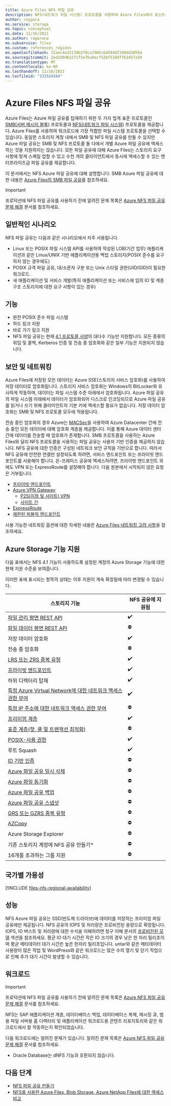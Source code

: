 ```yaml
---
title: Azure Files NFS 파일 공유
description: NFS(네트워크 파일 시스템) 프로토콜을 사용하여 Azure Files에서 호스트되는 파일 공유에 대해 알아봅니다.
author: roygara
ms.service: storage
ms.topic: conceptual
ms.date: 11/16/2021
ms.author: rogarana
ms.subservice: files
ms.custom: references_regions
ms.openlocfilehash: 31aec4e32178b2f0ca7905c6d584df298dd2059a
ms.sourcegitcommit: 2ed2d9d6227cf5e7ba9ecf52bf518dff63457a59
ms.translationtype: MT
ms.contentlocale: ko-KR
ms.lasthandoff: 11/16/2021
ms.locfileid: "132524344"
---
```

# <a name="nfs-file-shares-in-azure-files"></a>Azure Files NFS 파일 공유
Azure Files는 Azure 파일 공유를 탑재하기 위한 두 가지 업계 표준 프로토콜인 [SMB(서버 메시지 블록)](/windows/win32/fileio/microsoft-smb-protocol-and-cifs-protocol-overview) 프로토콜과 [NFS(네트워크 파일 시스템)](https://en.wikipedia.org/wiki/Network_File_System) 프로토콜을 제공합니다. Azure Files를 사용하여 워크로드에 가장 적합한 파일 시스템 프로토콜을 선택할 수 있습니다. 동일한 스토리지 계정 내에서 SMB 및 NFS 파일 공유를 만들 수 있지만 Azure 파일 공유는 SMB 및 NFS 프로토콜 둘 다에서 개별 Azure 파일 공유에 액세스하는 것을 지원하지는 않습니다. 모든 파일 공유에 대해 Azure Files는 스토리지 요구 사항에 맞게 스케일 업할 수 있고 수천 개의 클라이언트에서 동시에 액세스할 수 있는 엔터프라이즈급 파일 공유를 제공합니다.

이 문서에서는 NFS Azure 파일 공유에 대해 설명합니다. SMB Azure 파일 공유에 대한 내용은 [Azure Files의 SMB 파일 공유](files-smb-protocol.md)를 참조하세요.

> [!IMPORTANT]
>  프로덕션에 NFS 파일 공유를 사용하기 전에 알려진 문제 목록은 [Azure NFS 파일 공유 문제 해결](storage-troubleshooting-files-nfs.md) 문서를 참조하세요.

## <a name="common-scenarios"></a>일반적인 시나리오
NFS 파일 공유는 다음과 같은 시나리오에서 자주 사용됩니다.

- Linux 또는 POSIX 파일 시스템 API를 사용하여 작성된 LOB(기간 업무) 애플리케이션과 같은 Linux/UNIX 기반 애플리케이션용 백업 스토리지(POSIX 준수를 요구하지 않는 경우에도)
- POSIX 규격 파일 공유, 대/소문자 구분 또는 Unix 스타일 권한(UID/GID)이 필요한 워크로드.
- 새 애플리케이션 및 서비스 개발(특히 애플리케이션 또는 서비스에 임의 IO 및 계층 구조 스토리지에 대한 요구 사항이 있는 경우) 

## <a name="features"></a>기능
- 완전 POSIX 준수 파일 시스템
- 하드 링크 지원
- 바로 가기 링크 지원
- NFS 파일 공유는 현재 [4.1 프로토콜 사양](https://tools.ietf.org/html/rfc5661)의 대다수 기능만 지원합니다. 모든 종류의 위임 및 콜백, Kerberos 인증 및 전송 중 암호화와 같은 일부 기능은 지원되지 않습니다.


## <a name="security-and-networking"></a>보안 및 네트워킹
Azure Files에 저장된 모든 데이터는 Azure SSE(스토리지 서비스 암호화)를 사용하여 저장 데이터로 암호화됩니다. 스토리지 서비스 암호화는 Windows의 BitLocker와 유사하게 작동하며, 데이터는 파일 시스템 수준 아래에서 암호화됩니다. Azure 파일 공유의 파일 시스템 아래에서 데이터가 암호화되어 디스크로 인코딩되므로 Azure 파일 공유를 읽거나 쓰기 위해 클라이언트의 기본 키에 액세스할 필요가 없습니다. 저장 데이터 암호화는 SMB 및 NFS 프로토콜 모두에 적용됩니다.

전송 중인 암호화의 경우 Azure는 [MACSec](https://en.wikipedia.org/wiki/IEEE_802.1AE)을 사용하여 Azure Datacenter 간에 전송 중인 모든 데이터에 대해 암호화 계층을 제공합니다. 이를 통해 Azure 데이터 센터 간에 데이터를 전송할 때 암호화가 존재합니다. SMB 프로토콜을 사용하는 Azure Files와 달리 NFS 프로토콜을 사용하는 파일 공유는 사용자 기반 인증을 제공하지 않습니다. NFS 공유에 대한 인증은 구성된 네트워크 보안 규칙을 기반으로 합니다. 따라서 NFS 공유에 안전한 연결만 설정되도록 하려면, 서비스 엔드포인트 또는 프라이빗 엔드포인트를 사용해야 합니다. 온-프레미스 공유에 액세스하려면, 프라이빗 엔드포인트 외에도 VPN 또는 ExpressRoute를 설정해야 합니다. 다음 원본에서 시작되지 않은 요청은 거부됩니다.

- [프라이빗 엔드포인트](storage-files-networking-overview.md#private-endpoints)
- [Azure VPN Gateway](../../vpn-gateway/vpn-gateway-about-vpngateways.md)
    - [P2S(지점 및 사이트) VPN](../../vpn-gateway/point-to-site-about.md)
    - [사이트 간](../../vpn-gateway/design.md#s2smulti)
- [ExpressRoute](../../expressroute/expressroute-introduction.md)
- [제한된 퍼블릭 엔드포인트](storage-files-networking-overview.md#storage-account-firewall-settings)

사용 가능한 네트워킹 옵션에 대한 자세한 내용은 [Azure Files 네트워킹 고려 사항](storage-files-networking-overview.md)을 참조하세요.

## <a name="support-for-azure-storage-features"></a>Azure Storage 기능 지원

다음 표에서는 NFS 4.1 기능이 사용하도록 설정된 계정의 Azure Storage 기능에 대한 현재 지원 수준을 보여줍니다. 

이러한 표에 표시되는 항목의 상태는 이후 지원이 계속 확장됨에 따라 변경될 수 있습니다.

| 스토리지 기능 | NFS 공유에 지원됨 |
|-----------------|---------|
| [파일 관리 평면 REST API](/rest/api/storagerp/file-shares) | ✔️ |
| [파일 데이터 평면 REST API](/rest/api/storageservices/file-service-rest-api)| ⛔ |
| 저장 데이터 암호화|   ✔️ |
| 전송 중 암호화| ⛔ |
| [LRS 또는 ZRS 중복 유형](storage-files-planning.md#redundancy)|  ✔️ |
| [프라이빗 엔드포인트](storage-files-networking-overview.md#private-endpoints) | ✔️  |
| 하위 디렉터리 탑재|  ✔️ |
| [특정 Azure Virtual Network에 대한 네트워크 액세스 권한 부여](storage-files-networking-endpoints.md#restrict-access-to-the-public-endpoint-to-specific-virtual-networks)|  ✔️  |
| [특정 IP 주소에 대한 네트워크 액세스 권한 부여](../common/storage-network-security.md?toc=%2fazure%2fstorage%2ffiles%2ftoc.json#grant-access-from-an-internet-ip-range)| ⛔ |
| [프리미엄 계층](storage-files-planning.md#storage-tiers) |  ✔️  |
| [표준 계층(핫, 쿨 및 트랜잭션 최적화)](storage-files-planning.md#storage-tiers)| ⛔ |
| [POSIX-사용 권한](https://en.wikipedia.org/wiki/File-system_permissions#Notation_of_traditional_Unix_permissions)|  ✔️  |
| 루트 Squash|  ✔️  |
| [ID 기반 인증](storage-files-active-directory-overview.md) | ⛔ |
| [Azure 파일 공유 일시 삭제](storage-files-prevent-file-share-deletion.md) | ⛔  |
| [Azure 파일 동기화](../file-sync/file-sync-introduction.md)| ⛔ |
| [Azure 파일 공유 백업](../../backup/azure-file-share-backup-overview.md)| ⛔ |
| [Azure 파일 공유 스냅샷](storage-snapshots-files.md)| ⛔ |
| [GRS 또는 GZRS 중복 유형](storage-files-planning.md#redundancy)| ⛔ |
| [AZCopy](../common/storage-use-azcopy-v10.md?toc=%2fazure%2fstorage%2ffiles%2ftoc.json)| ⛔ |
| Azure Storage Explorer| ⛔ |
| 기존 스토리지 계정에 NFS 공유 만들기*| ⛔ |
| 16개를 초과하는 그룹 지원| ⛔ |

## <a name="regional-availability"></a>국가별 가용성

[!INCLUDE [files-nfs-regional-availability](../../../includes/files-nfs-regional-availability.md)]

## <a name="performance"></a>성능
NFS Azure 파일 공유는 SSD(반도체 드라이브)에 데이터를 저장하는 프리미엄 파일 공유에만 제공됩니다. NFS 공유의 IOPS 및 처리량은 프로비전된 용량으로 확장됩니다. IOPS, IO 버스트 및 처리량에 대한 수식을 이해하려면 청구 이해 문서의 [프로비전된 모델](understanding-billing.md#provisioned-model) 섹션을 참조하세요. 평균 IO 대기 시간은 작은 IO 크기의 경우 낮은 한 자리 밀리초이며 평균 메타데이터 대기 시간은 높은 한자리 밀리초입니다. untar와 같은 메타데이터 사용량이 많은 작업 및 WordPress와 같은 워크로드는 많은 수의 열기 및 닫기 작업으로 인해 추가 대기 시간이 발생할 수 있습니다.

## <a name="workloads"></a>워크로드
> [!IMPORTANT]
> 프로덕션에 NFS 파일 공유를 사용하기 전에 알려진 문제 목록은 [Azure NFS 파일 공유 문제 해결](storage-troubleshooting-files-nfs.md) 문서를 참조하세요.

NFS는 SAP 애플리케이션 계층, 데이터베이스 백업, 데이터베이스 복제, 메시징 큐, 범용 파일 서버용 홈 디렉터리 및 애플리케이션 워크로드용 콘텐츠 리포지토리와 같은 워크로드에서 잘 작동하는지 확인되었습니다.

다음 워크로드에는 알려진 문제가 있습니다. 알려진 문제 목록은 [Azure NFS 파일 공유 문제 해결](storage-troubleshooting-files-nfs.md) 문서를 참조하세요.
- Oracle Database는 dNFS 기능과 호환되지 않습니다.


## <a name="next-steps"></a>다음 단계
- [NFS 파일 공유 만들기](storage-files-how-to-create-nfs-shares.md)
- [NFS를 사용한 Azure Files, Blob Storage, Azure NetApp Files에 대한 액세스 비교](../common/nfs-comparison.md?toc=%2fazure%2fstorage%2ffiles%2ftoc.json)

